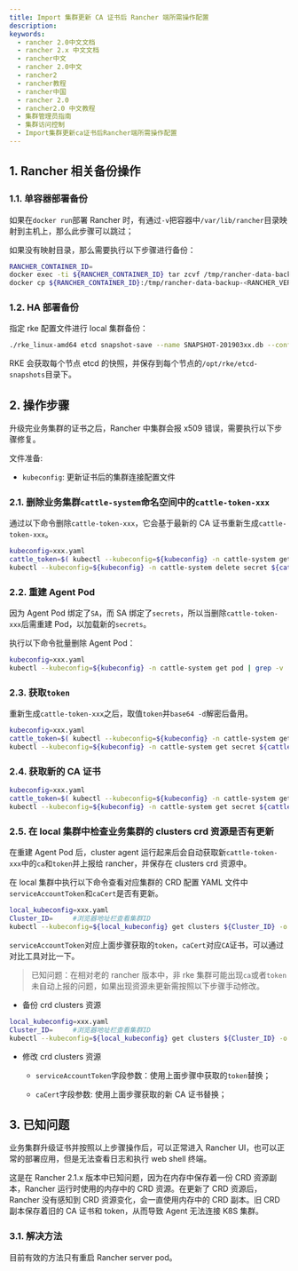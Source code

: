 ```yaml
---
title: Import 集群更新 CA 证书后 Rancher 端所需操作配置
description:
keywords:
  - rancher 2.0中文文档
  - rancher 2.x 中文文档
  - rancher中文
  - rancher 2.0中文
  - rancher2
  - rancher教程
  - rancher中国
  - rancher 2.0
  - rancher2.0 中文教程
  - 集群管理员指南
  - 集群访问控制
  - Import集群更新ca证书后Rancher端所需操作配置
---
```


## 1. Rancher 相关备份操作

### 1.1. 单容器部署备份

如果在`docker run`部署 Rancher 时，有通过`-v`把容器中`/var/lib/rancher`目录映射到主机上，那么此步骤可以跳过；

如果没有映射目录，那么需要执行以下步骤进行备份：

```bash
RANCHER_CONTAINER_ID=
docker exec -ti ${RANCHER_CONTAINER_ID} tar zcvf /tmp/rancher-data-backup-<RANCHER_VERSION>-<DATE>.tar.gz /var/lib/rancher
docker cp ${RANCHER_CONTAINER_ID}:/tmp/rancher-data-backup-<RANCHER_VERSION>-<DATE>.tar.gz .
```

### 1.2. HA 部署备份

指定 rke 配置文件进行 local 集群备份：

```bash
./rke_linux-amd64 etcd snapshot-save --name SNAPSHOT-201903xx.db --config cluster.yml
```

RKE 会获取每个节点 etcd 的快照，并保存到每个节点的`/opt/rke/etcd-snapshots`目录下。

## 2. 操作步骤

升级完业务集群的证书之后，Rancher 中集群会报 x509 错误，需要执行以下步骤修复。

文件准备:

- `kubeconfig`: 更新证书后的集群连接配置文件

### 2.1. 删除业务集群`cattle-system`命名空间中的`cattle-token-xxx`

通过以下命令删除`cattle-token-xxx`，它会基于最新的 CA 证书重新生成`cattle-token-xxx`。

```bash
kubeconfig=xxx.yaml
cattle_token=$( kubectl --kubeconfig=${kubeconfig} -n cattle-system get secret | grep 'cattle-token-' | awk '{print $1}' )
kubectl --kubeconfig=${kubeconfig} -n cattle-system delete secret ${cattle_token}
```

### 2.2. 重建 Agent Pod

因为 Agent Pod 绑定了`SA`，而 SA 绑定了`secrets`，所以当删除`cattle-token-xxx`后需重建 Pod，以加载新的`secrets`。

执行以下命令批量删除 Agent Pod：

```bash
kubeconfig=xxx.yaml
kubectl --kubeconfig=${kubeconfig} -n cattle-system get pod | grep -v 'NAME' | awk '{print $1}' | xargs kubectl --kubeconfig=${kubeconfig} -n cattle-system delete pod
```

### 2.3. 获取`token`

重新生成`cattle-token-xxx`之后，取值`token`并`base64 -d`解密后备用。

```bash
kubeconfig=xxx.yaml
cattle_token=$( kubectl --kubeconfig=${kubeconfig} -n cattle-system get secret | grep 'cattle-token-' | awk '{print $1}' )
kubectl --kubeconfig=${kubeconfig} -n cattle-system get secret ${cattle_token} -o jsonpath={.data.token} | base64 -d
```

### 2.4. 获取新的 CA 证书

```bash
kubeconfig=xxx.yaml
cattle_token=$( kubectl --kubeconfig=${kubeconfig} -n cattle-system get secret | grep 'cattle-token-' | awk '{print $1}' )
kubectl --kubeconfig=${kubeconfig} -n cattle-system get secret ${cattle_token} -o jsonpath={.data.'ca\.crt'}
```

### 2.5. 在 local 集群中检查业务集群的 clusters crd 资源是否有更新

在重建 Agent Pod 后，cluster agent 运行起来后会自动获取新`cattle-token-xxx`中的`ca`和`token`并上报给 rancher，并保存在 clusters crd 资源中。

在 local 集群中执行以下命令查看对应集群的 CRD 配置 YAML 文件中`serviceAccountToken`和`caCert`是否有更新。

```bash
local_kubeconfig=xxx.yaml
Cluster_ID=     #浏览器地址栏查看集群ID
kubectl --kubeconfig=${local_kubeconfig} get clusters ${Cluster_ID} -o yaml
```

`serviceAccountToken`对应上面步骤获取的`token`，`caCert`对应`CA`证书，可以通过对比工具对比一下。

> 已知问题：在相对老的 rancher 版本中，非 rke 集群可能出现`ca`或者`token`未自动上报的问题，如果出现资源未更新需按照以下步骤手动修改。

- 备份 crd clusters 资源

```bash
local_kubeconfig=xxx.yaml
Cluster_ID=     #浏览器地址栏查看集群ID
kubectl --kubeconfig=${local_kubeconfig} get clusters ${Cluster_ID} -o yaml > ${Cluster_ID}.yaml
```

- 修改 crd clusters 资源

  - `serviceAccountToken`字段参数：使用上面步骤中获取的`token`替换；

  - `caCert`字段参数: 使用上面步骤获取的新 CA 证书替换；

## 3. 已知问题

业务集群升级证书并按照以上步骤操作后，可以正常进入 Rancher UI，也可以正常的部署应用，但是无法查看日志和执行 web shell 终端。

这是在 Rancher 2.1.x 版本中已知问题，因为在内存中保存着一份 CRD 资源副本，Rancher 运行时使用的内存中的 CRD 资源。在更新了 CRD 资源后，Rancher 没有感知到 CRD 资源变化，会一直使用内存中的 CRD 副本。旧 CRD 副本保存着旧的 CA 证书和 token，从而导致 Agent 无法连接 K8S 集群。

### 3.1. 解决方法

目前有效的方法只有重启 Rancher server pod。
